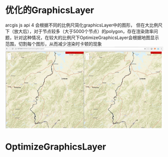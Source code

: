 # 优化的GraphicsLayer

 arcgis js api 4 会根据不同的比例尺简化graphicsLayer中的图形， 但在大比例尺下（放大后），对于节点较多（大于5000个节点）的polygon，存在渲染效率问题，针对这种情况，在较大的比例尺下OptimizeGraphicsLayer会根据地图显示范围，切割每个图形，从而减少渲染时卡顿的现象
![demo picture](https://github.com/Baozi926/OptimizeGraphicsLayer/blob/master/screenShot.png?raw=true)
# OptimizeGraphicsLayer
